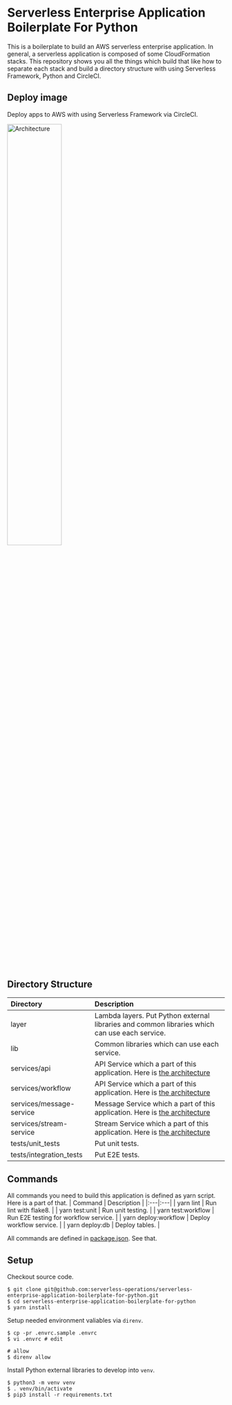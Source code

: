 # Serverless Enterprise Application Boilerplate For Python
This is a boilerplate to build an AWS serverless enterprise application. In general, a serverless application is composed of some CloudFormation stacks. This repository shows you all the things which build that like how to separate each stack and build a directory structure with using Serverless Framework, Python and CircleCI.

## Deploy image
Deploy apps to AWS with using Serverless Framework via CircleCI.

<img src="https://raw.githubusercontent.com/serverless-operations/serverless-enterprise-application-boilerplate-for-python/master/service.png" alt="Architecture" width="50%;">

## Directory Structure

| Directory | Description |
|:---|:---|
|layer |Lambda layers. Put Python external libraries and common libraries which can use each service. |
|lib |Common libraries which can use each service. |
|services/api |API Service which a part of this application. Here is [the architecture](https://github.com/serverless-operations/serverless-enterprise-application-boilerplate-for-python/tree/master/services/api) |
|services/workflow |API Service which a part of this application. Here is [the architecture](https://github.com/serverless-operations/serverless-enterprise-application-boilerplate-for-python/tree/master/services/workflow-service) |
|services/message-service |Message Service which a part of this application. Here is [the architecture](https://github.com/serverless-operations/serverless-enterprise-application-boilerplate-for-python/tree/master/services/message-service) |
|services/stream-service |Stream Service which a part of this application. Here is [the architecture](https://github.com/serverless-operations/serverless-enterprise-application-boilerplate-for-python/tree/master/services/stream-service) |
|tests/unit_tests |Put unit tests. |
|tests/integration_tests |Put E2E tests. |

## Commands

All commands you need to build this application is defined as yarn script.
Here is a part of that.
| Command | Description |
|:---|:---|
| yarn lint | Run lint with flake8. |
| yarn test:unit | Run unit testing. |
| yarn test:workflow | Run E2E testing for workflow service. |
| yarn deploy:workflow | Deploy workflow service. |
| yarn deploy:db | Deploy tables. |

All commands are defined in [package.json](https://github.com/serverless-operations/serverless-enterprise-application-boilerplate-for-python/blob/master/package.json). See that.

## Setup

Checkout source code.
```
$ git clone git@github.com:serverless-operations/serverless-enterprise-application-boilerplate-for-python.git
$ cd serverless-enterprise-application-boilerplate-for-python
$ yarn install
```

Setup needed environment valiables  via `direnv`.
```
$ cp -pr .envrc.sample .envrc
$ vi .envrc # edit

# allow
$ direnv allow
```

Install Python external libraries to develop into `venv`.
```
$ python3 -m venv venv
$ . venv/bin/activate
$ pip3 install -r requirements.txt
```
